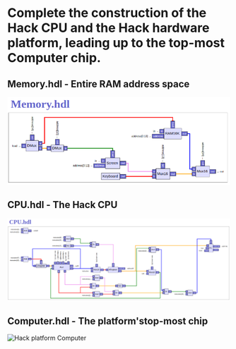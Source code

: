 # Complete the construction of the Hack CPU and the Hack hardware platform, leading up to the top-most Computer chip.

## Memory.hdl - Entire RAM address space
![Hack platform Memory unit](../chips-diagrams/Memory.png "Hack platform Memory unit")

## CPU.hdl - The Hack CPU
![Hack platform CPU](../chips-diagrams/CPU.png "Hack Platform CPU")

## Computer.hdl - The platform'stop-most chip
![Hack platform Computer](../chips-diargrams/HackComputer.png "Hack Platform Computer")
